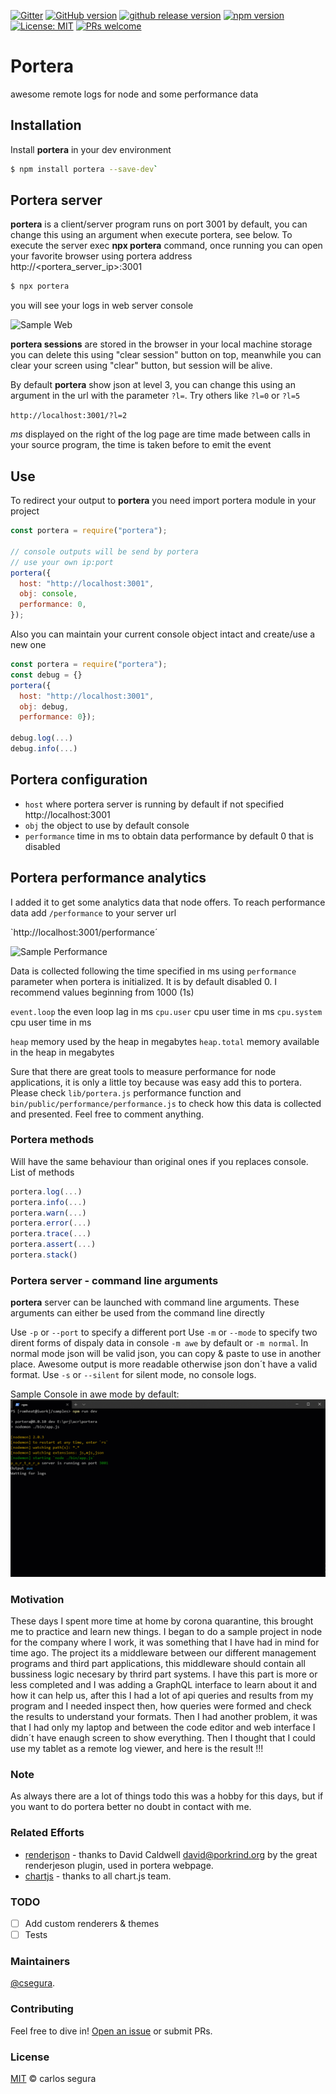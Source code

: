 [![Gitter](https://badges.gitter.im/porteralogs/community.svg)](https://gitter.im/porteralogs/community?utm_source=badge&utm_medium=badge&utm_campaign=pr-badge) [![GitHub version](https://badge.fury.io/gh/csegura%2Fportera.svg)](https://badge.fury.io/gh/csegura%2Fportera) [![github release version](https://img.shields.io/github/v/release/csegura/portera.svg?include_prereleases)](https://github.com/csegura/portera/releases/latest) [![npm version](https://badge.fury.io/js/portera.svg)](https://badge.fury.io/js/portera) [![License: MIT](https://img.shields.io/badge/License-MIT-yellow.svg)](https://opensource.org/licenses/MIT) [![PRs welcome](https://img.shields.io/badge/PRs-welcome-ff69b4.svg)](https://github.com/csegura/portera/issues?q=is%3Aissue+is%3Aopen+label%3A%22help+wanted%22)

# Portera

awesome remote logs for node and some performance data

## Installation

Install **portera** in your dev environment

```sh
$ npm install portera --save-dev`
```

## Portera server

**portera** is a client/server program runs on port 3001 by default, you can change this using an argument when execute portera, see below. To execute the server exec **npx portera** command, once running you can open your favorite browser using portera address http://<portera_server_ip>:3001

```sh
$ npx portera
```

you will see your logs in web server console

![Sample Web](/docs/portera_web.gif)

**portera sessions** are stored in the browser in your local machine storage you can delete this using "clear session" button on top, meanwhile you can clear your screen using "clear" button, but session will be alive.

By default **portera** show json at level 3, you can change this using an argument in the url with the parameter `?l=`. Try others like `?l=0` or `?l=5`

`http://localhost:3001/?l=2`

_ms_ displayed on the right of the log page are time made between calls in your source program, the time is taken before to emit the event

## Use

To redirect your output to **portera** you need import portera module in your project

```js
const portera = require("portera");

// console outputs will be send by portera
// use your own ip:port
portera({
  host: "http://localhost:3001",
  obj: console,
  performance: 0,
});
```

Also you can maintain your current console object intact and create/use a new one

```js
const portera = require("portera");
const debug = {}
portera({
  host: "http://localhost:3001",
  obj: debug,
  performance: 0});

debug.log(...)
debug.info(...)
```

## Portera configuration

- `host` where portera server is running by default if not specified http://localhost:3001
- `obj` the object to use by default console
- `performance` time in ms to obtain data performance by default 0 that is disabled

## Portera performance analytics

I added it to get some analytics data that node offers. To reach performance data add `/performance` to your server url

`http://localhost:3001/performance´

![Sample Performance](/docs/portera_performance.gif)

Data is collected following the time specified in ms using `performance` parameter when portera is initialized. It is by default disabled 0. I recommend values beginning from 1000 (1s)

`event.loop` the even loop lag in ms
`cpu.user` cpu user time in ms
`cpu.system` cpu user time in ms

`heap` memory used by the heap in megabytes
`heap.total` memory available in the heap in megabytes

Sure that there are great tools to measure performance for node applications, it is only a little toy because was easy add this to portera. Please check `lib/portera.js` performance function and `bin/public/performance/performance.js` to check how this data is collected and presented. Feel free to comment anything.

### Portera methods

Will have the same behaviour than original ones if you replaces console. List of methods

```js
portera.log(...)
portera.info(...)
portera.warn(...)
portera.error(...)
portera.trace(...)
portera.assert(...)
portera.stack()
```

### Portera server - command line arguments

**portera** server can be launched with command line arguments. These arguments can either be used from the command line directly

Use `-p` or `--port` to specify a different port
Use `-m` or `--mode` to specify two dirent forms of dispaly data in console `-m awe` by default or `-m normal`. In normal mode json will be valid json, you can copy & paste to use in another place. Awesome output is more readable otherwise json don´t have a valid format.
Use `-s` or `--silent` for silent mode, no console logs.

Sample Console in awe mode by default:
![Sample Console Image](/docs/portera_console.gif)

### Motivation

These days I spent more time at home by corona quarantine, this brought me to practice and learn new things. I began to do a sample project in node for the company where I work, it was something that I have had in mind for time ago. The project its a middleware between our different management programs and third part applications, this middleware should contain all bussiness logic necesary by thrird part systems.
I have this part is more or less completed and I was adding a GraphQL interface to learn about it and how it can help us, after this I had a lot of api queries and results from my program and I needed inspect then, how queries were formed and check the results to understand your formats.
Then I had another problem, it was that I had only my laptop and between the code editor and web interface I didn´t have enaugh screen to show everything. Then I thought that I could use my tablet as a remote log viewer, and here is the result !!!

### Note

As always there are a lot of things todo this was a hobby for this days, but if you want to do portera better no doubt in contact with me.

### Related Efforts

- [renderjson](https://github.com/caldwell/renderjson) - thanks to David Caldwell <david@porkrind.org> by the great renderjeson plugin, used in portera webpage.
- [chartjs](https://github.com/chartjs/Chart.js) - thanks to all chart.js team.

### TODO

- [ ] Add custom renderers & themes
- [ ] Tests

### Maintainers

[@csegura](https://github.com/csegura).

### Contributing

Feel free to dive in! [Open an issue](https://github.com/csegura/portera/issues/new) or submit PRs.

### License

[MIT](LICENSE) © carlos segura
